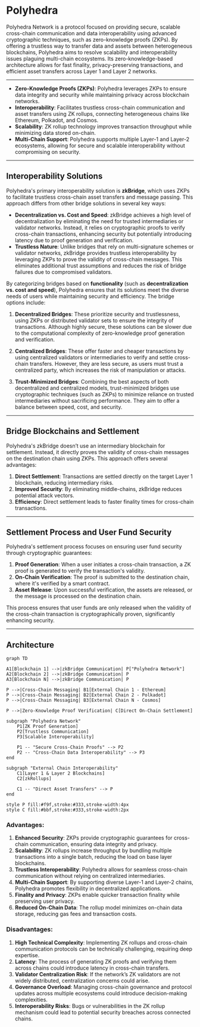 # Polyhedra

Polyhedra Network is a protocol focused on providing secure, scalable cross-chain communication and data interoperability using advanced cryptographic techniques, such as zero-knowledge proofs (ZKPs). By offering a trustless way to transfer data and assets between heterogeneous blockchains, Polyhedra aims to resolve scalability and interoperability issues plaguing multi-chain ecosystems. Its zero-knowledge-based architecture allows for fast finality, privacy-preserving transactions, and efficient asset transfers across Layer 1 and Layer 2 networks.

---

- **Zero-Knowledge Proofs (ZKPs)**: Polyhedra leverages ZKPs to ensure data integrity and security while maintaining privacy across blockchain networks.
- **Interoperability**: Facilitates trustless cross-chain communication and asset transfers using ZK rollups, connecting heterogeneous chains like Ethereum, Polkadot, and Cosmos.
- **Scalability**: ZK rollup technology improves transaction throughput while minimizing data stored on-chain.
- **Multi-Chain Support**: Polyhedra supports multiple Layer-1 and Layer-2 ecosystems, allowing for secure and scalable interoperability without compromising on security.

---

## Interoperability Solutions

Polyhedra's primary interoperability solution is **zkBridge**, which uses ZKPs to facilitate trustless cross-chain asset transfers and message passing. This approach differs from other bridge solutions in several key ways:

- **Decentralization vs. Cost and Speed**: zkBridge achieves a high level of decentralization by eliminating the need for trusted intermediaries or validator networks. Instead, it relies on cryptographic proofs to verify cross-chain transactions, enhancing security but potentially introducing latency due to proof generation and verification.
- **Trustless Nature**: Unlike bridges that rely on multi-signature schemes or validator networks, zkBridge provides trustless interoperability by leveraging ZKPs to prove the validity of cross-chain messages. This eliminates additional trust assumptions and reduces the risk of bridge failures due to compromised validators.

By categorizing bridges based on **functionality** (such as **decentralization vs. cost and speed**), Polyhedra ensures that its solutions meet the diverse needs of users while maintaining security and efficiency. The bridge options include:

1. **Decentralized Bridges**:
   These prioritize security and trustlessness, using ZKPs or distributed validator sets to ensure the integrity of transactions. Although highly secure, these solutions can be slower due to the computational complexity of zero-knowledge proof generation and verification.

2. **Centralized Bridges**:
   These offer faster and cheaper transactions by using centralized validators or intermediaries to verify and settle cross-chain transfers. However, they are less secure, as users must trust a centralized party, which increases the risk of manipulation or attacks.

3. **Trust-Minimized Bridges**:
   Combining the best aspects of both decentralized and centralized models, trust-minimized bridges use cryptographic techniques (such as ZKPs) to minimize reliance on trusted intermediaries without sacrificing performance. They aim to offer a balance between speed, cost, and security.

---

## Bridge Blockchains and Settlement

Polyhedra's zkBridge doesn’t use an intermediary blockchain for settlement. Instead, it directly proves the validity of cross-chain messages on the destination chain using ZKPs. This approach offers several advantages:

1. **Direct Settlement**: Transactions are settled directly on the target Layer 1 blockchain, reducing intermediary risks.
2. **Improved Security**: By eliminating middle-chains, zkBridge reduces potential attack vectors.
3. **Efficiency**: Direct settlement leads to faster finality times for cross-chain transactions.

---

## Settlement Process and User Fund Security

Polyhedra's settlement process focuses on ensuring user fund security through cryptographic guarantees:

1. **Proof Generation**: When a user initiates a cross-chain transaction, a ZK proof is generated to verify the transaction's validity.
2. **On-Chain Verification**: The proof is submitted to the destination chain, where it's verified by a smart contract.
3. **Asset Release**: Upon successful verification, the assets are released, or the message is processed on the destination chain.

This process ensures that user funds are only released when the validity of the cross-chain transaction is cryptographically proven, significantly enhancing security.

---

## Architecture

```mermaid
graph TD

A1[Blockchain 1] -->|zkBridge Communication| P["Polyhedra Network"]
A2[Blockchain 2] -->|zkBridge Communication| P
A3[Blockchain N] -->|zkBridge Communication| P

P -->|Cross-Chain Messaging| B1[External Chain 1 - Ethereum]
P -->|Cross-Chain Messaging| B2[External Chain 2 - Polkadot]
P -->|Cross-Chain Messaging| B3[External Chain N - Cosmos]

P -->|Zero-Knowledge Proof Verification| C[Direct On-Chain Settlement]

subgraph "Polyhedra Network"
    P1[ZK Proof Generation]
    P2[Trustless Communication]
    P3[Scalable Interoperability]

    P1 -- "Secure Cross-Chain Proofs" --> P2
    P2 -- "Cross-Chain Data Interoperability" --> P3
end

subgraph "External Chain Interoperability"
    C1[Layer 1 & Layer 2 Blockchains]
    C2[zkRollups]

    C1 -- "Direct Asset Transfers" --> P
end

style P fill:#f9f,stroke:#333,stroke-width:4px
style C fill:#bbf,stroke:#333,stroke-width:2px

```

### Advantages:

1. **Enhanced Security**: ZKPs provide cryptographic guarantees for cross-chain communication, ensuring data integrity and privacy.
2. **Scalability**: ZK rollups increase throughput by bundling multiple transactions into a single batch, reducing the load on base layer blockchains.
3. **Trustless Interoperability**: Polyhedra allows for seamless cross-chain communication without relying on centralized intermediaries.
4. **Multi-Chain Support**: By supporting diverse Layer-1 and Layer-2 chains, Polyhedra promotes flexibility in decentralized applications.
5. **Finality and Privacy**: ZKPs enable quicker transaction finality while preserving user privacy.
6. **Reduced On-Chain Data**: The rollup model minimizes on-chain data storage, reducing gas fees and transaction costs.

### Disadvantages:

1. **High Technical Complexity**: Implementing ZK rollups and cross-chain communication protocols can be technically challenging, requiring deep expertise.
2. **Latency**: The process of generating ZK proofs and verifying them across chains could introduce latency in cross-chain transfers.
3. **Validator Centralization Risk**: If the network’s ZK validators are not widely distributed, centralization concerns could arise.
4. **Governance Overload**: Managing cross-chain governance and protocol updates across multiple ecosystems could introduce decision-making complexities.
5. **Interoperability Risks**: Bugs or vulnerabilities in the ZK rollup mechanism could lead to potential security breaches across connected chains.
